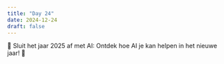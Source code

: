 ```yaml
---
title: "Day 24"
date: 2024-12-24
draft: false
---
```


🎄 Sluit het jaar 2025 af met AI: Ontdek hoe AI je kan helpen in het nieuwe jaar! 🌟
